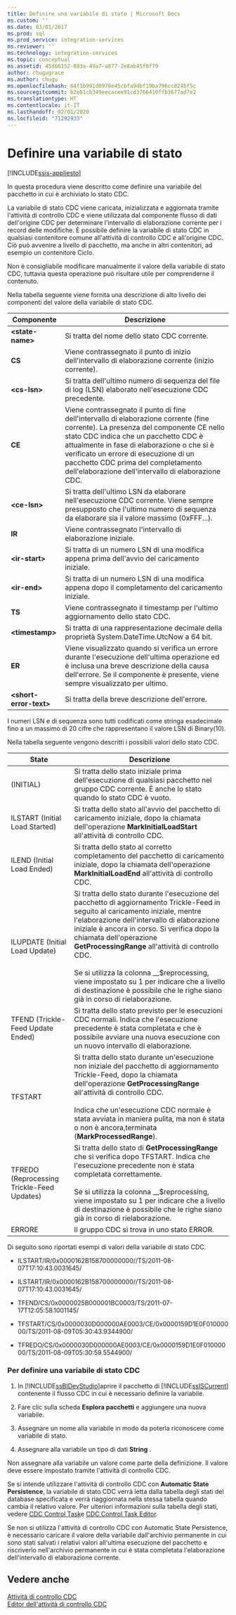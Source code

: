 ```yaml
---
title: Definire una variabile di stato | Microsoft Docs
ms.custom: ''
ms.date: 03/01/2017
ms.prod: sql
ms.prod_service: integration-services
ms.reviewer: ''
ms.technology: integration-services
ms.topic: conceptual
ms.assetid: 45d66152-883a-49a7-a877-2e8ab45f8f79
author: chugugrace
ms.author: chugu
ms.openlocfilehash: 64f1b991d0978e45cbfa9dbf19ba796cc824bf5c
ms.sourcegitcommit: b2e81cb349eecacee91cd3766410ffb3677ad7e2
ms.translationtype: HT
ms.contentlocale: it-IT
ms.lasthandoff: 02/01/2020
ms.locfileid: "71292933"
---
```

# <a name="define-a-state-variable"></a>Definire una variabile di stato

[!INCLUDE[ssis-appliesto](../../includes/ssis-appliesto-ssvrpluslinux-asdb-asdw-xxx.md)]


  In questa procedura viene descritto come definire una variabile del pacchetto in cui è archiviato lo stato CDC.  
  
 La variabile di stato CDC viene caricata, inizializzata e aggiornata tramite l'attività di controllo CDC e viene utilizzata dal componente flusso di dati dell'origine CDC per determinare l'intervallo di elaborazione corrente per i record delle modifiche. È possibile definire la variabile di stato CDC in qualsiasi contenitore comune all'attività di controllo CDC e all'origine CDC. Ciò può avvenire a livello di pacchetto, ma anche in altri contenitori, ad esempio un contenitore Ciclo.  
  
 Non è consigliabile modificare manualmente il valore della variabile di stato CDC, tuttavia questa operazione può risultare utile per comprenderne il contenuto.  
  
 Nella tabella seguente viene fornita una descrizione di alto livello dei componenti del valore della variabile di stato CDC.  
  
|Componente|Descrizione|  
|---------------|-----------------|  
|**\<state-name>**|Si tratta del nome dello stato CDC corrente.|  
|**CS**|Viene contrassegnato il punto di inizio dell'intervallo di elaborazione corrente (inizio corrente).|  
|**\<cs-lsn>**|Si tratta dell'ultimo numero di sequenza del file di log (LSN) elaborato nell'esecuzione CDC precedente.|  
|**CE**|Viene contrassegnato il punto di fine dell'intervallo di elaborazione corrente (fine corrente). La presenza del componente CE nello stato CDC indica che un pacchetto CDC è attualmente in fase di elaborazione o che si è verificato un errore di esecuzione di un pacchetto CDC prima del completamento dell'elaborazione dell'intervallo di elaborazione CDC.|  
|**\<ce-lsn>**|Si tratta dell'ultimo LSN da elaborare nell'esecuzione CDC corrente. Viene sempre presupposto che l'ultimo numero di sequenza da elaborare sia il valore massimo (0xFFF...).|  
|**IR**|Viene contrassegnato l'intervallo di elaborazione iniziale.|  
|**\<ir-start>**|Si tratta di un numero LSN di una modifica appena prima dell'avvio del caricamento iniziale.|  
|**\<ir-end>**|Si tratta di un numero LSN di una modifica appena dopo il completamento del caricamento iniziale.|  
|**TS**|Viene contrassegnato il timestamp per l'ultimo aggiornamento dello stato CDC.|  
|**\<timestamp>**|Si tratta di una rappresentazione decimale della proprietà System.DateTime.UtcNow a 64 bit.|  
|**ER**|Viene visualizzato quando si verifica un errore durante l'esecuzione dell'ultima operazione ed è inclusa una breve descrizione della causa dell'errore. Se il componente è presente, viene sempre visualizzato per ultimo.|  
|**\<short-error-text>**|Si tratta della breve descrizione dell'errore.|  
  
 I numeri LSN e di sequenza sono tutti codificati come stringa esadecimale fino a un massimo di 20 cifre che rappresentano il valore LSN di Binary(10).  
  
 Nella tabella seguente vengono descritti i possibili valori dello stato CDC.  
  
|State|Descrizione|  
|-----------|-----------------|  
|(INITIAL)|Si tratta dello stato iniziale prima dell'esecuzione di qualsiasi pacchetto nel gruppo CDC corrente. È anche lo stato quando lo stato CDC è vuoto.|  
|ILSTART (Initial Load Started)|Si tratta dello stato all'avvio del pacchetto di caricamento iniziale, dopo la chiamata dell'operazione **MarkInitialLoadStart** all'attività di controllo CDC.|  
|ILEND (Initial Load Ended)|Si tratta dello stato al corretto completamento del pacchetto di caricamento iniziale, dopo la chiamata dell'operazione **MarkInitialLoadEnd** all'attività di controllo CDC.|  
|ILUPDATE (Initial Load Update)|Si tratta dello stato durante l'esecuzione del pacchetto di aggiornamento Trickle-Feed in seguito al caricamento iniziale, mentre l'elaborazione dell'intervallo di elaborazione iniziale è ancora in corso. Si verifica dopo la chiamata dell'operazione **GetProcessingRange** all'attività di controllo CDC.<br /><br /> Se si utilizza la colonna __$reprocessing, viene impostato su 1 per indicare che a livello di destinazione è possibile che le righe siano già in corso di rielaborazione.|  
|TFEND (Trickle-Feed Update Ended)|Si tratta dello stato previsto per le esecuzioni CDC normali. Indica che l'esecuzione precedente è stata completata e che è possibile avviare una nuova esecuzione con un nuovo intervallo di elaborazione.|  
|TFSTART|Si tratta dello stato durante un'esecuzione non iniziale del pacchetto di aggiornamento Trickle-Feed, dopo la chiamata dell'operazione **GetProcessingRange** all'attività di controllo CDC.<br /><br /> Indica che un'esecuzione CDC normale è stata avviata in maniera pulita, ma non è stata o non è ancora,terminata (**MarkProcessedRange**).|  
|TFREDO (Reprocessing Trickle-Feed Updates)|Si tratta dello stato di **GetProcessingRange** che si verifica dopo TFSTART. Indica che l'esecuzione precedente non è stata completata correttamente.<br /><br /> Se si utilizza la colonna __$reprocessing, viene impostato su 1 per indicare che a livello di destinazione è possibile che le righe siano già in corso di rielaborazione.|  
|ERRORE|Il gruppo CDC si trova in uno stato ERROR.|  
  
 Di seguito sono riportati esempi di valori della variabile di stato CDC.  
  
-   ILSTART/IR/0x0000162B158700000000//TS/2011-08-07T17:10:43.0031645/  
  
-   ILSTART/IR/0x0000162B158700000000//TS/2011-08-07T17:10:43.0031645/  
  
-   TFEND/CS/0x0000025B000001BC0003/TS/2011-07-17T12:05:58.1001145/  
  
-   TFSTART/CS/0x0000030D000000AE0003/CE/0x0000159D1E0F01000000/TS/2011-08-09T05:30:43.9344900/  
  
-   TFREDO/CS/0x0000030D000000AE0003/CE/0x0000159D1E0F01000000/TS/2011-08-09T05:30:59.5544900/  
  
### <a name="to-define-a-cdc-state-variable"></a>Per definire una variabile di stato CDC  
  
1.  In [!INCLUDE[ssBIDevStudio](../../includes/ssbidevstudio-md.md)]aprire il pacchetto di [!INCLUDE[ssISCurrent](../../includes/ssiscurrent-md.md)] contenente il flusso CDC in cui è necessario definire la variabile.  
  
2.  Fare clic sulla scheda **Esplora pacchetti** e aggiungere una nuova variabile.  
  
3.  Assegnare un nome alla variabile in modo da poterla riconoscere come variabile di stato.  
  
4.  Assegnare alla variabile un tipo di dati **String** .  
  
 Non assegnare alla variabile un valore come parte della definizione. Il valore deve essere impostato tramite l'attività di controllo CDC.  
  
 Se si intende utilizzare l'attività di controllo CDC con **Automatic State Persistence**, la variabile di stato CDC verrà letta dalla tabella degli stati del database specificata e verrà riaggiornata nella stessa tabella quando cambia il relativo valore. Per ulteriori informazioni sulla tabella degli stati, vedere [CDC Control Task](../../integration-services/control-flow/cdc-control-task.md)e [CDC Control Task Editor](../../integration-services/control-flow/cdc-control-task-editor.md).  
  
 Se non si utilizza l'attività di controllo CDC con Automatic State Persistence, è necessario caricare il valore della variabile dall'archivio permanente in cui sono stati salvati i relativi valori all'ultima esecuzione del pacchetto e riscriverlo nell'archivio permanente in cui è stata completata l'elaborazione dell'intervallo di elaborazione corrente.  
  
## <a name="see-also"></a>Vedere anche  
 [Attività di controllo CDC](../../integration-services/control-flow/cdc-control-task.md)   
 [Editor dell'attività di controllo CDC](../../integration-services/control-flow/cdc-control-task-editor.md)  
  
  
